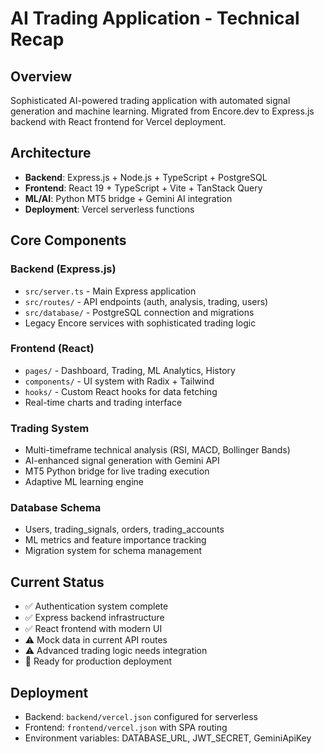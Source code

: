 # AI Trading Application - Technical Recap

## Overview
Sophisticated AI-powered trading application with automated signal generation and machine learning. Migrated from Encore.dev to Express.js backend with React frontend for Vercel deployment.

## Architecture
- **Backend**: Express.js + Node.js + TypeScript + PostgreSQL
- **Frontend**: React 19 + TypeScript + Vite + TanStack Query
- **ML/AI**: Python MT5 bridge + Gemini AI integration
- **Deployment**: Vercel serverless functions

## Core Components

### Backend (Express.js)
- `src/server.ts` - Main Express application
- `src/routes/` - API endpoints (auth, analysis, trading, users)
- `src/database/` - PostgreSQL connection and migrations
- Legacy Encore services with sophisticated trading logic

### Frontend (React)
- `pages/` - Dashboard, Trading, ML Analytics, History
- `components/` - UI system with Radix + Tailwind
- `hooks/` - Custom React hooks for data fetching
- Real-time charts and trading interface

### Trading System
- Multi-timeframe technical analysis (RSI, MACD, Bollinger Bands)
- AI-enhanced signal generation with Gemini API
- MT5 Python bridge for live trading execution
- Adaptive ML learning engine

### Database Schema
- Users, trading_signals, orders, trading_accounts
- ML metrics and feature importance tracking
- Migration system for schema management

## Current Status
- ✅ Authentication system complete
- ✅ Express backend infrastructure
- ✅ React frontend with modern UI
- ⚠️ Mock data in current API routes
- ⚠️ Advanced trading logic needs integration
- 🎯 Ready for production deployment

## Deployment
- Backend: `backend/vercel.json` configured for serverless
- Frontend: `frontend/vercel.json` with SPA routing
- Environment variables: DATABASE_URL, JWT_SECRET, GeminiApiKey
